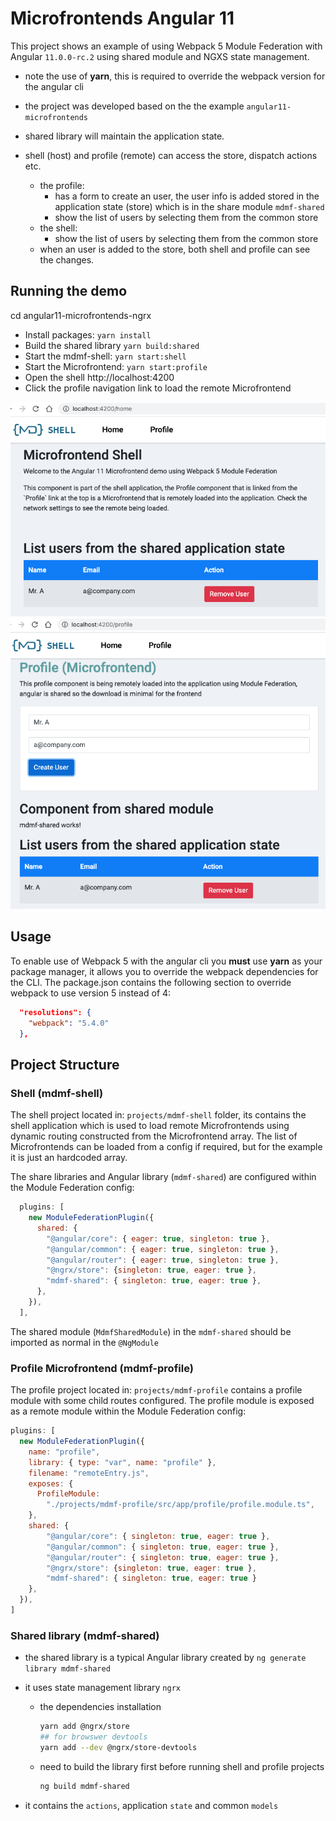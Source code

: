 # Microfrontends Angular 11

This project shows an example of using Webpack 5 Module Federation with Angular `11.0.0-rc.2` using shared module and NGXS state management.

- note the use of **yarn**, this is required to override the webpack version for the angular cli
- the project was developed based on the the example `angular11-microfrontends`

- shared library will maintain the application state.
- shell (host) and profile (remote) can access the store, dispatch actions etc.
  - the profile:
    - has a form to create an user, the user info is added stored in the application state (store) which is in the share module `mdmf-shared`
    - show the list of users by selecting them from the common store
  - the shell:
    - show the list of users by selecting them from the common store
  - when an user is added to the store, both shell and profile can see the changes.

## Running the demo

cd angular11-microfrontends-ngrx

- Install packages: `yarn install`
- Build the shared library `yarn build:shared`
- Start the mdmf-shell: `yarn start:shell`
- Start the Microfrontend: `yarn start:profile`
- Open the shell http://localhost:4200
- Click the profile navigation link to load the remote Microfrontend

![Shell Screenshot](shell.png)
![Profile Screenshot](profile.png)

## Usage

To enable use of Webpack 5 with the angular cli you **must** use **yarn** as your package manager, it allows you to override the webpack dependencies for the CLI.
The package.json contains the following section to override webpack to use version 5 instead of 4:

```json
  "resolutions": {
    "webpack": "5.4.0"
  },
```

## Project Structure

### Shell (mdmf-shell)

The shell project located in: `projects/mdmf-shell` folder, its contains the shell application which is used to load remote Microfrontends using dynamic routing constructed from the Microfrontend array. The list of Microfrontends can be loaded from a config if required, but for the example it is just an hardcoded array.

The share libraries and Angular library (`mdmf-shared`) are configured within the Module Federation config:

```js
  plugins: [
    new ModuleFederationPlugin({
      shared: {
        "@angular/core": { eager: true, singleton: true },
        "@angular/common": { eager: true, singleton: true },
        "@angular/router": { eager: true, singleton: true },
        "@ngrx/store": {singleton: true, eager: true },
        "mdmf-shared": { singleton: true, eager: true },
      },
    }),
  ],
```

The shared module (`MdmfSharedModule`) in the `mdmf-shared` should be imported as normal in the `@NgModule`

### Profile Microfrontend (mdmf-profile)

The profile project located in: `projects/mdmf-profile` contains a profile module with some child routes configured. The profile module is exposed as a remote module within the Module Federation config:

```js
plugins: [
  new ModuleFederationPlugin({
    name: "profile",
    library: { type: "var", name: "profile" },
    filename: "remoteEntry.js",
    exposes: {
      ProfileModule:
        "./projects/mdmf-profile/src/app/profile/profile.module.ts",
    },
    shared: {
        "@angular/core": { singleton: true, eager: true },
        "@angular/common": { singleton: true, eager: true },
        "@angular/router": { singleton: true, eager: true },
        "@ngrx/store": {singleton: true, eager: true },
        "mdmf-shared": { singleton: true, eager: true }
    },
  }),
]
```

### Shared library (mdmf-shared)

- the shared library is a typical Angular library created by `ng generate library mdmf-shared`

- it uses state management library `ngrx`
  - the dependencies installation 
    ```bash
    yarn add @ngrx/store
    ## for browswer devtools
    yarn add --dev @ngrx/store-devtools
    ```
  - need to build the library first before running shell and profile projects 
    ```bash
    ng build mdmf-shared
    ```

- it contains the `actions`, application `state` and common `models`
